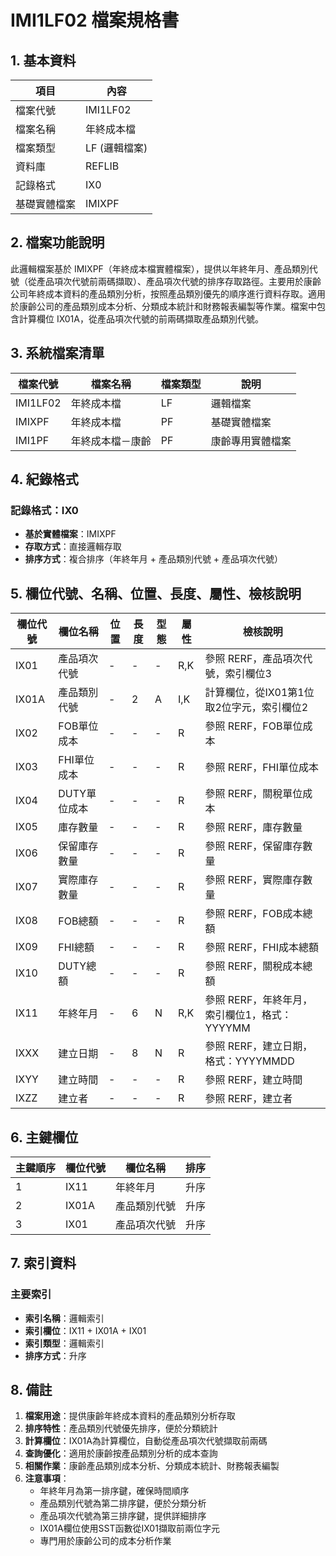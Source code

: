 # IMI1LF02 檔案規格書

## 1. 基本資料

| 項目 | 內容 |
|------|------|
| 檔案代號 | IMI1LF02 |
| 檔案名稱 | 年終成本檔 |
| 檔案類型 | LF (邏輯檔案) |
| 資料庫 | REFLIB |
| 記錄格式 | IX0 |
| 基礎實體檔案 | IMIXPF |

## 2. 檔案功能說明

此邏輯檔案基於 IMIXPF（年終成本檔實體檔案），提供以年終年月、產品類別代號（從產品項次代號前兩碼擷取）、產品項次代號的排序存取路徑。主要用於康齡公司年終成本資料的產品類別分析，按照產品類別優先的順序進行資料存取。適用於康齡公司的產品類別成本分析、分類成本統計和財務報表編製等作業。檔案中包含計算欄位 IX01A，從產品項次代號的前兩碼擷取產品類別代號。

## 3. 系統檔案清單

| 檔案代號 | 檔案名稱 | 檔案類型 | 說明 |
|----------|----------|----------|------|
| IMI1LF02 | 年終成本檔 | LF | 邏輯檔案 |
| IMIXPF | 年終成本檔 | PF | 基礎實體檔案 |
| IMI1PF | 年終成本檔－康齡 | PF | 康齡專用實體檔案 |

## 4. 紀錄格式

### 記錄格式：IX0
- **基於實體檔案**：IMIXPF
- **存取方式**：直接邏輯存取
- **排序方式**：複合排序（年終年月 + 產品類別代號 + 產品項次代號）

## 5. 欄位代號、名稱、位置、長度、屬性、檢核說明

| 欄位代號 | 欄位名稱 | 位置 | 長度 | 型態 | 屬性 | 檢核說明 |
|----------|----------|------|------|------|----------|----------|
| IX01 | 產品項次代號 | - | - | - | R,K | 參照 RERF，產品項次代號，索引欄位3 |
| IX01A | 產品類別代號 | - | 2 | A | I,K | 計算欄位，從IX01第1位取2位字元，索引欄位2 |
| IX02 | FOB單位成本 | - | - | - | R | 參照 RERF，FOB單位成本 |
| IX03 | FHI單位成本 | - | - | - | R | 參照 RERF，FHI單位成本 |
| IX04 | DUTY單位成本 | - | - | - | R | 參照 RERF，關稅單位成本 |
| IX05 | 庫存數量 | - | - | - | R | 參照 RERF，庫存數量 |
| IX06 | 保留庫存數量 | - | - | - | R | 參照 RERF，保留庫存數量 |
| IX07 | 實際庫存數量 | - | - | - | R | 參照 RERF，實際庫存數量 |
| IX08 | FOB總額 | - | - | - | R | 參照 RERF，FOB成本總額 |
| IX09 | FHI總額 | - | - | - | R | 參照 RERF，FHI成本總額 |
| IX10 | DUTY總額 | - | - | - | R | 參照 RERF，關稅成本總額 |
| IX11 | 年終年月 | - | 6 | N | R,K | 參照 RERF，年終年月，索引欄位1，格式：YYYYMM |
| IXXX | 建立日期 | - | 8 | N | R | 參照 RERF，建立日期，格式：YYYYMMDD |
| IXYY | 建立時間 | - | - | - | R | 參照 RERF，建立時間 |
| IXZZ | 建立者 | - | - | - | R | 參照 RERF，建立者 |

## 6. 主鍵欄位

| 主鍵順序 | 欄位代號 | 欄位名稱 | 排序 |
|----------|----------|----------|------|
| 1 | IX11 | 年終年月 | 升序 |
| 2 | IX01A | 產品類別代號 | 升序 |
| 3 | IX01 | 產品項次代號 | 升序 |

## 7. 索引資料

### 主要索引
- **索引名稱**：邏輯索引
- **索引欄位**：IX11 + IX01A + IX01
- **索引類型**：邏輯索引
- **排序方式**：升序

## 8. 備註

1. **檔案用途**：提供康齡年終成本資料的產品類別分析存取
2. **排序特性**：產品類別代號優先排序，便於分類統計
3. **計算欄位**：IX01A為計算欄位，自動從產品項次代號擷取前兩碼
4. **查詢優化**：適用於康齡按產品類別分析的成本查詢
5. **相關作業**：康齡產品類別成本分析、分類成本統計、財務報表編製
6. **注意事項**：
   - 年終年月為第一排序鍵，確保時間順序
   - 產品類別代號為第二排序鍵，便於分類分析
   - 產品項次代號為第三排序鍵，提供詳細排序
   - IX01A欄位使用SST函數從IX01擷取前兩位字元
   - 專門用於康齡公司的成本分析作業 